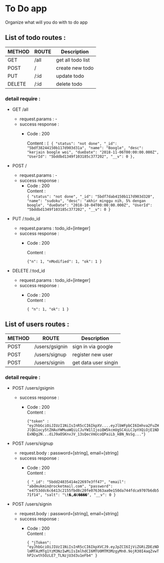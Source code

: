 # To Do app
Organize what will you do with to do app

## List of todo routes :

METHOD|ROUTE|Description
------|-----|-----------
GET|/all| get all todo list
POST|/|create new todo
PUT|/:id| update todo
DELETE|/:id|delete todo

### detail **require** :
 * GET /all
    * request.params : -
    * success response :
        * Code : 200
          
          Content :  `[
	{
		"status": "not done",
		"_id": "5bdf38244150b117d903d31a",
		"name": "Boogle",
		"desc": "kerjain boogle woi",
		"dueDate": "2018-11-06T00:00:00.000Z",
		"UserId": "5bddbd1349f103185c377202",
		"__v": 0
	},`

 * POST /
    * request.params : -
    * success response :
        * Code : 200          
        Content :  
            `{
	"status": "not done",
	"_id": "5bdf7dab4150b117d903d320",
	"name": "sudoku",
	"desc": "akhir minggu nih, 5% dengan boogle",
	"dueDate": "2018-10-04T00:00:00.000Z",
	"UserId": "5bddbd1349f103185c377202",
	"__v": 0
}`
 * PUT /:todo_id
    * request.params : todo_id=[integer]
    * success response :
        * Code : 200          
        
            Content :
            
            `{"n": 1, "nModified": 1, "ok": 1 }`

 * DELETE /:tod_id
    * request.params : todo_id=[integer]
    * success response :
        * Code : 200          
        Content :
        
            `{
                    "n": 1,
                    "ok": 1
                }`


## List of users routes :
METHOD|ROUTE|Description
------|-----|-----------
POST|/users/gsignin| sign in via google
POST|/users/signup| register new user
POST|/users/signin| get data user singin

### detail **require** :
 * POST	/users/gsignin  
    * success response :
        * Code : 200          
        Content :
        
            `{"token" : "eyJhbGciOiJIUzI1NiIsInR5cCI6IkpXV....eyJlbWFpbCI6Imhva2FuZHJlQG1ocy5tZHAuYWMuaWQiLCJuYW1lIjoiQW5kcmUgSC4iLCJpYXQiOjE1NDExNDg2N...diJ9aOSKnvJV_13sQecVmUcoQPaiLb_kBN_NsSg..."}`

 * POST	/users/signup 
    * request.body : password=[string], email=[string]
    * success response :
        * Code : 200          
        Content :
        
            `{
                "_id": "5bdd24835414e22697e3ff47",
                "email": "abdmukmin@rocketmail.com",
                "password": "e4753ddc6c6413c2155fbd8c20fe076363aa0e150da744fdca9707b6db571f14",
                "salt": "\t�ݡ�U����",
                "__v": 0
            }`

 * POST /users/signin
    * request.body : password=[string], email=[string]
    * success response :
        * Code : 200          
        Content :
        
            `{
                "jToken": "eyJhbGciOiJIUzI1NiIsInR5cCI6IkpXVCJ9.eyJpZCI6IjViZGRiZDEzNDlmMTAzMTg1YzM3NzIwMiIsImlhdCI6MTU0MTM3MzgyMn0.9ojR30I4aqZvwThP2cwth5OzLE7_TLNzjU3d3u1eFb4"
            }`
